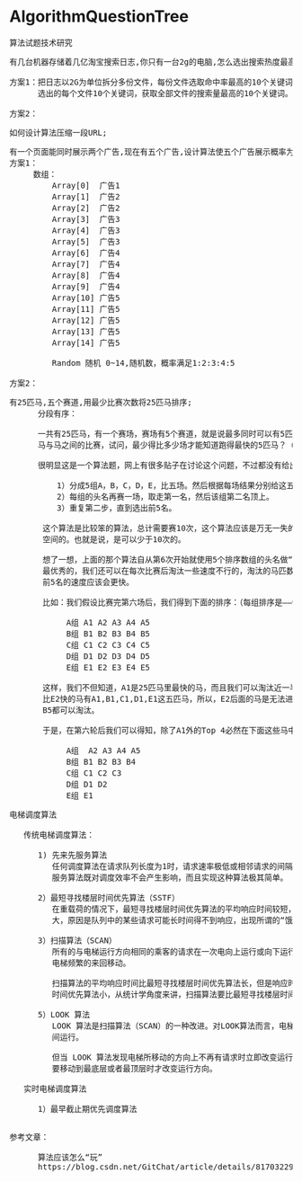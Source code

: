 # AlgorithmQuestionTree
算法试题技术研究

<pre>
有几台机器存储着几亿淘宝搜索日志,你只有一台2g的电脑,怎么选出搜索热度最高的十个搜索关键词;

方案1：把日志以2G为单位拆分多份文件，每份文件选取命中率最高的10个关键词，最后排序所有文件
      选出的每个文件10个关键词，获取全部文件的搜索量最高的10个关键词。

方案2：
</pre>

<pre>
如何设计算法压缩一段URL;
</pre>

<pre>
有一个页面能同时展示两个广告,现在有五个广告,设计算法使五个广告展示概率为1:2:3:4:5;
方案1：
     数组：
         Array[0]  广告1
         Array[1]  广告2
         Array[2]  广告2
         Array[3]  广告3
         Array[4]  广告3
         Array[5]  广告3
         Array[6]  广告4
         Array[7]  广告4
         Array[8]  广告4
         Array[9]  广告4
         Array[10] 广告5
         Array[11] 广告5
         Array[12] 广告5
         Array[13] 广告5
         Array[14] 广告5
       
         Random 随机 0~14,随机数，概率满足1:2:3:4:5

方案2：
</pre>

<pre>
有25匹马,五个赛道,用最少比赛次数将25匹马排序;
      分段有序：

      一共有25匹马，有一个赛场，赛场有5个赛道，就是说最多同时可以有5匹马一起比赛。假设每匹马都跑的很稳定，不用任何其他工具，只通过
      马与马之间的比赛，试问，最少得比多少场才能知道跑得最快的5匹马？（不能使用撞大运的算法）

      很明显这是一个算法题，网上有很多贴子在讨论这个问题，不过都没有给出一个明确的答案。我想了想，想到下面的一个算法：

          1）分成5组A，B，C，D，E，比五场。然后根据每场结果分别给这五组内的五匹马排序（从快到慢）。
          2）每组的头名再赛一场，取走第一名，然后该组第二名顶上。
          3）重复第二步，直到选出前5名。

       这个算法是比较笨的算法，总计需要赛10次，这个算法应该是万无一失的。现在的问题的就，如何优化这个算法，想了想，的确是有优化的
       空间的。也就是说，是可以少于10次的。

       想了一想，上面的那个算法自从第6次开始就使用5个排序数组的头名做“冒泡法”，总是挑一个最优秀的出来，其实，在第6次以后除了挑出
       最优秀的，我们还可以在每次比赛后淘汰一些速度不行的，淘汰的马匹数自然会比选出的更多，所以，一方面在找，另一方面在淘汰，找出
       前5名的速度应该会更快。

       比如：我们假设比赛完第六场后，我们得到下面的排序：（每组排序是——快马从左到右，各组头名的排序是——快马从上到下）

            A组 A1 A2 A3 A4 A5
            B组 B1 B2 B3 B4 B5
            C组 C1 C2 C3 C4 C5
            D组 D1 D2 D3 D4 D5
            E组 E1 E2 E3 E4 E5

       这样，我们不但知道，A1是25匹马里最快的马，而且我们可以淘汰近一半的马，比如E2，E3，E4，E5就可以全部淘汰了，为什么呢，因为
       比E2快的马有A1,B1,C1,D1,E1这五匹马，所以，E2后面的马是无法进入前五名了；同理，D3和其后面的也进入不了前5；同理，C4，C5，
       B5都可以淘汰。

       于是，在第六轮后我们可以得知，除了A1外的Top 4必然在下面这些马中：

            A组  A2 A3 A4 A5
            B组 B1 B2 B3 B4 
            C组 C1 C2 C3 
            D组 D1 D2 
            E组 E1
</pre>

<pre>
电梯调度算法

   传统电梯调度算法：

      1) 先来先服务算法
         任何调度算法在请求队列长度为1时，请求速率极低或相邻请求的间隔为无穷大时使用先来先
         服务算法既对调度效率不会产生影响，而且实现这种算法极其简单。

      2）最短寻找楼层时间优先算法（SSTF）
         在重载荷的情况下，最短寻找楼层时间优先算法的平均响应时间较短，但响应时间的方差较
         大，原因是队列中的某些请求可能长时间得不到响应，出现所谓的“饿死”现象。

      3）扫描算法（SCAN）
         所有的与电梯运行方向相同的乘客的请求在一次电向上运行或向下运行的过程中完成，免去了
         电梯频繁的来回移动。

         扫描算法的平均响应时间比最短寻找楼层时间优先算法长，但是响应时间方差比最短寻找楼层
         时间优先算法小，从统计学角度来讲，扫描算法要比最短寻找楼层时间优先算法稳定。 

      5）LOOK 算法
         LOOK 算法是扫描算法（SCAN）的一种改进。对LOOK算法而言，电梯同样在最底层和最顶层之
         间运行。

         但当 LOOK 算法发现电梯所移动的方向上不再有请求时立即改变运行方向，而扫描算法则需
         要移动到最底层或者最顶层时才改变运行方向。

   实时电梯调度算法

      1）最早截止期优先调度算法
      
</pre>

<pre>
参考文章：

      算法应该怎么“玩”
      https://blog.csdn.net/GitChat/article/details/81703229
</pre>